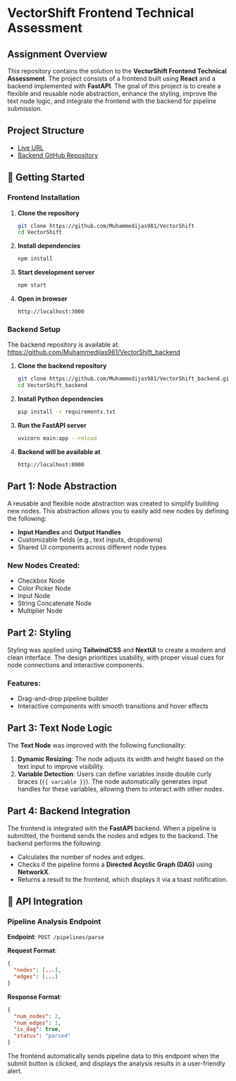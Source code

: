 
# VectorShift Frontend Technical Assessment

## Assignment Overview

This repository contains the solution to the **VectorShift Frontend Technical Assessment**. The project consists of a frontend built using **React** and a backend implemented with **FastAPI**. The goal of this project is to create a flexible and reusable node abstraction, enhance the styling, improve the text node logic, and integrate the frontend with the backend for pipeline submission.

## Project Structure

- [Live URL](https://vector-shift-ijas.vercel.app/)
- [Backend GitHub Repository](https://github.com/Muhammedijas981/VectorShift_backend)

## 🚀 Getting Started

### Frontend Installation

1. **Clone the repository**
   ```bash
   git clone https://github.com/Muhammedijas981/VectorShift
   cd VectorShift
   ```

2. **Install dependencies**
   ```bash
   npm install
   ```

3. **Start development server**
   ```bash
   npm start
   ```

4. **Open in browser**
   ```
   http://localhost:3000
   ```

### Backend Setup

The backend repository is available at: https://github.com/Muhammedijas981/VectorShift_backend

1. **Clone the backend repository**
   ```bash
   git clone https://github.com/Muhammedijas981/VectorShift_backend.git
   cd VectorShift_backend
   ```

2. **Install Python dependencies**
   ```bash
   pip install -r requirements.txt
   ```

3. **Run the FastAPI server**
   ```bash
   uvicorn main:app --reload
   ```

4. **Backend will be available at**
   ```
   http://localhost:8000
   ```

## Part 1: Node Abstraction

A reusable and flexible node abstraction was created to simplify building new nodes. This abstraction allows you to easily add new nodes by defining the following:

- **Input Handles** and **Output Handles**
- Customizable fields (e.g., text inputs, dropdowns)
- Shared UI components across different node types

### New Nodes Created:
- Checkbox Node
- Color Picker Node
- Input Node
- String Concatenate Node
- Multiplier Node

## Part 2: Styling

Styling was applied using **TailwindCSS** and **NextUI** to create a modern and clean interface. The design prioritizes usability, with proper visual cues for node connections and interactive components.

### Features:
- Drag-and-drop pipeline builder
- Interactive components with smooth transitions and hover effects

## Part 3: Text Node Logic

The **Text Node** was improved with the following functionality:

1. **Dynamic Resizing**: The node adjusts its width and height based on the text input to improve visibility.
2. **Variable Detection**: Users can define variables inside double curly braces (`{{ variable }}`). The node automatically generates input handles for these variables, allowing them to interact with other nodes.

## Part 4: Backend Integration

The frontend is integrated with the **FastAPI** backend. When a pipeline is submitted, the frontend sends the nodes and edges to the backend. The backend performs the following:

- Calculates the number of nodes and edges.
- Checks if the pipeline forms a **Directed Acyclic Graph (DAG)** using **NetworkX**.
- Returns a result to the frontend, which displays it via a toast notification.

## 🔧 API Integration

### Pipeline Analysis Endpoint

**Endpoint**: `POST /pipelines/parse`

**Request Format**:
```json
{
  "nodes": [...],
  "edges": [...]
}
```

**Response Format**:
```json
{
  "num_nodes": 2,
  "num_edges": 1,
  "is_dag": true,
  "status": "parsed"
}
```

The frontend automatically sends pipeline data to this endpoint when the submit button is clicked, and displays the analysis results in a user-friendly alert.

